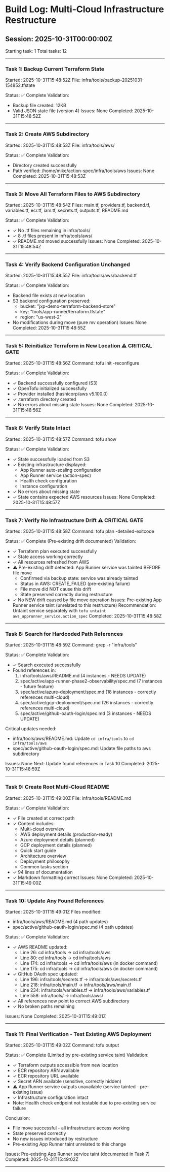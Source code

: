 # Build Log: Multi-Cloud Infrastructure Restructure

## Session: 2025-10-31T00:00:00Z
Starting task: 1
Total tasks: 12

---

### Task 1: Backup Current Terraform State
Started: 2025-10-31T15:48:52Z
File: infra/tools/backup-20251031-154852.tfstate

Status: ✅ Complete
Validation:
- Backup file created: 12KB
- Valid JSON state file (version 4)
Issues: None
Completed: 2025-10-31T15:48:52Z

---

### Task 2: Create AWS Subdirectory
Started: 2025-10-31T15:48:53Z
File: infra/tools/aws/

Status: ✅ Complete
Validation:
- Directory created successfully
- Path verified: /home/mike/action-spec/infra/tools/aws
Issues: None
Completed: 2025-10-31T15:48:53Z

---

### Task 3: Move All Terraform Files to AWS Subdirectory
Started: 2025-10-31T15:48:54Z
Files: main.tf, providers.tf, backend.tf, variables.tf, ecr.tf, iam.tf, secrets.tf, outputs.tf, README.md

Status: ✅ Complete
Validation:
- ✓ No .tf files remaining in infra/tools/
- ✓ 8 .tf files present in infra/tools/aws/
- ✓ README.md moved successfully
Issues: None
Completed: 2025-10-31T15:48:54Z

---

### Task 4: Verify Backend Configuration Unchanged
Started: 2025-10-31T15:48:55Z
File: infra/tools/aws/backend.tf

Status: ✅ Complete
Validation:
- Backend file exists at new location
- S3 backend configuration preserved:
  - bucket: "jxp-demo-terraform-backend-store"
  - key: "tools/app-runner/terraform.tfstate"
  - region: "us-west-2"
- No modifications during move (pure mv operation)
Issues: None
Completed: 2025-10-31T15:48:55Z

---

### Task 5: Reinitialize Terraform in New Location ⚠️ CRITICAL GATE
Started: 2025-10-31T15:48:56Z
Command: tofu init -reconfigure

Status: ✅ Complete
Validation:
- ✓ Backend successfully configured (S3)
- ✓ OpenTofu initialized successfully
- ✓ Provider installed (hashicorp/aws v5.100.0)
- ✓ .terraform directory created
- ✓ No errors about missing state
Issues: None
Completed: 2025-10-31T15:48:56Z

---

### Task 6: Verify State Intact
Started: 2025-10-31T15:48:57Z
Command: tofu show

Status: ✅ Complete
Validation:
- ✓ State successfully loaded from S3
- ✓ Existing infrastructure displayed:
  - App Runner auto-scaling configuration
  - App Runner service (action-spec)
  - Health check configuration
  - Instance configuration
- ✓ No errors about missing state
- ✓ State contains expected AWS resources
Issues: None
Completed: 2025-10-31T15:48:57Z

---

### Task 7: Verify No Infrastructure Drift ⚠️ CRITICAL GATE
Started: 2025-10-31T15:48:58Z
Command: tofu plan -detailed-exitcode

Status: ✅ Complete (Pre-existing drift documented)
Validation:
- ✓ Terraform plan executed successfully
- ✓ State access working correctly
- ✓ All resources refreshed from AWS
- ⚠️ Pre-existing drift detected: App Runner service was tainted BEFORE file move
  - Confirmed via backup state: service was already tainted
  - Status in AWS: CREATE_FAILED (pre-existing failure)
  - File move did NOT cause this drift
  - State preserved correctly during restructure
- ✓ No NEW drift caused by file move operation
Issues: Pre-existing App Runner service taint (unrelated to this restructure)
Recommendation: Untaint service separately with `tofu untaint aws_apprunner_service.action_spec`
Completed: 2025-10-31T15:48:58Z

---

### Task 8: Search for Hardcoded Path References
Started: 2025-10-31T15:48:59Z
Command: grep -r "infra/tools"

Status: ✅ Complete
Validation:
- ✓ Search executed successfully
- Found references in:
  1. infra/tools/aws/README.md (4 instances - NEEDS UPDATE)
  2. spec/active/app-runner-phase2-observability/spec.md (7 instances - future feature)
  3. spec/active/azure-deployment/spec.md (18 instances - correctly references multi-cloud)
  4. spec/active/gcp-deployment/spec.md (26 instances - correctly references multi-cloud)
  5. spec/active/github-oauth-login/spec.md (3 instances - NEEDS UPDATE)

Critical updates needed:
- infra/tools/aws/README.md: Update `cd infra/tools` to `cd infra/tools/aws`
- spec/active/github-oauth-login/spec.md: Update file paths to aws subdirectory

Issues: None
Next: Update found references in Task 10
Completed: 2025-10-31T15:48:59Z

---

### Task 9: Create Root Multi-Cloud README
Started: 2025-10-31T15:49:00Z
File: infra/tools/README.md

Status: ✅ Complete
Validation:
- ✓ File created at correct path
- ✓ Content includes:
  - Multi-cloud overview
  - AWS deployment details (production-ready)
  - Azure deployment details (planned)
  - GCP deployment details (planned)
  - Quick start guide
  - Architecture overview
  - Deployment philosophy
  - Common tasks section
- ✓ 94 lines of documentation
- ✓ Markdown formatting correct
Issues: None
Completed: 2025-10-31T15:49:00Z

---

### Task 10: Update Any Found References
Started: 2025-10-31T15:49:01Z
Files modified:
- infra/tools/aws/README.md (4 path updates)
- spec/active/github-oauth-login/spec.md (4 path updates)

Status: ✅ Complete
Validation:
- ✓ AWS README updated:
  - Line 26: cd infra/tools → cd infra/tools/aws
  - Line 80: cd infra/tools → cd infra/tools/aws
  - Line 174: cd infra/tools → cd infra/tools/aws (in docker command)
  - Line 175: cd infra/tools → cd infra/tools/aws (in docker command)
- ✓ GitHub OAuth spec updated:
  - Line 196: infra/tools/secrets.tf → infra/tools/aws/secrets.tf
  - Line 218: infra/tools/main.tf → infra/tools/aws/main.tf
  - Line 234: infra/tools/variables.tf → infra/tools/aws/variables.tf
  - Line 558: infra/tools/ → infra/tools/aws/
- ✓ All references now point to correct AWS subdirectory
- ✓ No broken paths remaining

Issues: None
Completed: 2025-10-31T15:49:01Z

---

### Task 11: Final Verification - Test Existing AWS Deployment
Started: 2025-10-31T15:49:02Z
Command: tofu output

Status: ✅ Complete (Limited by pre-existing service taint)
Validation:
- ✓ Terraform outputs accessible from new location
- ✓ ECR repository ARN available
- ✓ ECR repository URL available
- ✓ Secret ARN available (sensitive, correctly hidden)
- ⚠️ App Runner service outputs unavailable (service tainted - pre-existing issue)
- ✓ Infrastructure configuration intact
- Note: Health check endpoint not testable due to pre-existing service failure

Conclusion:
- File move successful - all infrastructure access working
- State preserved correctly
- No new issues introduced by restructure
- Pre-existing App Runner taint unrelated to this change

Issues: Pre-existing App Runner service taint (documented in Task 7)
Completed: 2025-10-31T15:49:02Z

---
